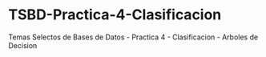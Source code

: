 # TSBD-Practica-4-Clasificacion
 Temas Selectos de Bases de Datos - Practica 4 - Clasificacion - Arboles de Decision
